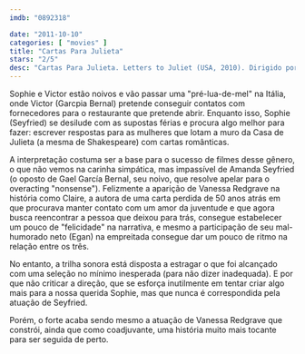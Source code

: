 ```yaml
---
imdb: "0892318"

date: "2011-10-10"
categories: [ "movies" ]
title: "Cartas Para Julieta"
stars: "2/5"
desc: "Cartas Para Julieta. Letters to Juliet (USA, 2010). Dirigido por Gary Winick. Escrito por Jose Rivera, Tim Sullivan. Com Amanda Seyfried, Marcia DeBonis, Gael García Bernal, Giordano Formenti, Paolo Arvedi, Dario Conti, Ivana Lotito, Luisa Ranieri, Marina Massironi."
---
```

Sophie e Victor estão noivos e vão passar uma "pré-lua-de-mel" na Itália, onde Victor (Garcpia Bernal) pretende conseguir contatos com fornecedores para o restaurante que pretende abrir. Enquanto isso, Sophie (Seyfried) se desilude com as supostas férias e procura algo melhor para fazer: escrever respostas para as mulheres que lotam a muro da Casa de Julieta (a mesma de Shakespeare) com cartas românticas.

A interpretação costuma ser a base para o sucesso de filmes desse gênero, o que não vemos na carinha simpática, mas impassível de Amanda Seyfried (o oposto de Gael García Bernal, seu noivo, que resolve apelar para o overacting "nonsense"). Felizmente a aparição de Vanessa Redgrave na história como Claire, a autora de uma carta perdida de 50 anos atrás em que procurava manter contato com um amor da juventude e que agora busca reencontrar a pessoa que deixou para trás, consegue estabelecer um pouco de "felicidade" na narrativa, e mesmo a participação de seu mal-humorado neto (Egan) na empreitada consegue dar um pouco de ritmo na relação entre os três.

No entanto, a trilha sonora está disposta a estragar o que foi alcançado com uma seleção no mínimo inesperada (para não dizer inadequada). E por que não criticar a direção, que se esforça inutilmente em tentar criar algo mais para a nossa querida Sophie, mas que nunca é correspondida pela atuação de Seyfried.

Porém, o forte acaba sendo mesmo a atuação de Vanessa Redgrave que constrói, ainda que como coadjuvante, uma história muito mais tocante para ser seguida de perto.

